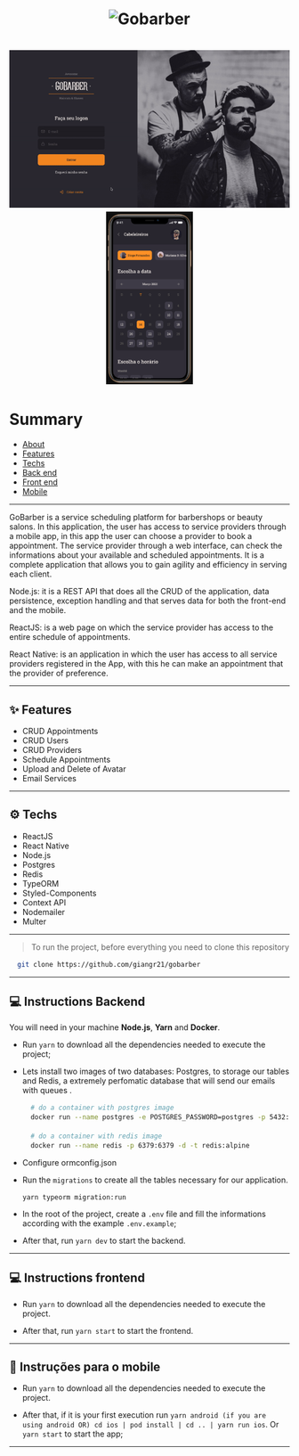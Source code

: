 
<h1 align="center">
  <img alt="Gobarber" src="https://ik.imagekit.io/hwyksvj4iv/gobarber_19xmN2BUU.svg" width="250px" />
</h1>

<h1 align="center">
  <p align="center">
    <img src='./images/web.gif'>
    <img src="./images/mobile.png" height="310">
  </p>
</h1>

# Summary
 - [About](#-fastfeet)
 - [Features](#-features)
 - [Techs](#-techs)
 - [Back end](#-instructions-backend)
 - [Front end](#-instructions-frontend)
 - [Mobile](#-instructions-mobile)

---
GoBarber is a service scheduling platform for barbershops or beauty salons.
In this application, the user has access to service providers through a mobile app,
in this app the user can choose a provider to book a appointment. The service provider through a web interface, can check the informations about your available and scheduled appointments. It is a complete application that allows you to gain agility and efficiency in serving each client.

Node.js: it is a REST API that does all the CRUD of the application, data persistence, exception handling and that serves data for both the front-end and the mobile.

ReactJS: is a web page on which the service provider has access to the entire schedule of appointments.

React Native: is an application in which the user has access to all service providers registered in the App, with this he can make an appointment that the provider of preference.

---

## ✨ Features

- CRUD Appointments
- CRUD Users
- CRUD Providers
 - Schedule Appointments
 - Upload and Delete of Avatar
 - Email Services

---

## ⚙ Techs

 - ReactJS
 - React Native
 - Node.js
 - Postgres
 - Redis
 - TypeORM
 - Styled-Components
 - Context API
 - Nodemailer
 - Multer

---

> To run the project, before everything you need to clone this repository
```bash
  git clone https://github.com/giangr21/gobarber
```

---

## 💻 Instructions Backend

You will need in your machine **Node.js**,  **Yarn** and **Docker**. 

 - Run `yarn` to download all the dependencies needed to execute the project;

 - Lets install two images of two databases: Postgres, to storage our tables and Redis, a extremely perfomatic database that will send our emails with queues .
    ```bash
      # do a container with postgres image
      docker run --name postgres -e POSTGRES_PASSWORD=postgres -p 5432:5432 -d postgres

      # do a container with redis image
      docker run --name redis -p 6379:6379 -d -t redis:alpine
    ```
 - Configure ormconfig.json

 - Run the `migrations` to create all the tables necessary for our application.
	  ```
   yarn typeorm migration:run
   ```

  - In the root of the project, create a `.env` file and fill the informations according with the example `.env.example`;

 - After that, run `yarn dev` to start the backend.

---

## 💻 Instructions frontend

 - Run `yarn` to download all the dependencies needed to execute the project.

 - After that, run `yarn start` to start the frontend.

---

## 📱 Instruções para o mobile

 - Run `yarn` to download all the dependencies needed to execute the project.

 - After that,  if it is your first execution run  `yarn android (if you are using android OR) cd ios | pod install | cd .. | yarn run ios`.  Or `yarn start` to start the app;

---
